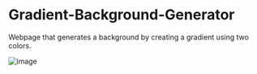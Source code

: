 # Gradient-Background-Generator

Webpage that generates a background by creating a gradient using two colors.

![image](https://user-images.githubusercontent.com/42816266/149063196-d4f9d0b1-6451-4cd6-9fee-49e7ede10081.png)
